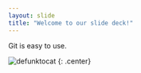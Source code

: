 ```yaml
---
layout: slide
title: "Welcome to our slide deck!"
---
```


Git is easy to use.

![defunktocat](https://octodex.github.com/images/defunktocat.png)
{: .center}
